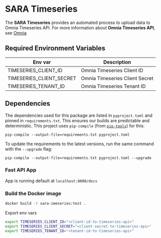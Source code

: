 # SARA Timeseries

The **SARA Timeseries** provides an automated process to upload data to Omnia Timeseries API. For more information about **Omnia Timeseries API**, see [Omnia](https://github.com/equinor/OmniaPlant)

## Required Environment Variables

| Env var                  | Description                    |
| ------------------------ | ------------------------------ |
| TIMESERIES_CLIENT_ID     | Omnia Timeseries Client ID     |
| TIMESERIES_CLIENT_SECRET | Omnia Timeseries Client Secret |
| TIMESERIES_TENANT_ID     | Omnia Timeseries Tenant ID     |

## Dependencies

The dependencies used for this package are listed in `pyproject.toml` and pinned in `requirements.txt`. This ensures our builds are predictable and deterministic. This project uses `pip-compile` (from [`pip-tools`](https://github.com/jazzband/pip-tools)) for this:

```
pip-compile --output-file=requirements.txt pyproject.toml
```

To update the requirements to the latest versions, run the same command with the `--upgrade` flag:

```
pip-compile --output-file=requirements.txt pyproject.toml --upgrade
```

### Fast API App

App is running default at `localhost:8000/docs`

### Build the Docker image

```bash
docker build -t sara-imeseries:test .
```

Export env vars

```bash
export TIMESERIES_CLIENT_ID="<client-id-to-timeseries-api>"
export TIMESERIES_CLIENT_SECRET="<client-secret-to-timeseries-api>"
export TIMESERIES_TENANT_ID="<tenant-id-to-timeseries-api>"
```
